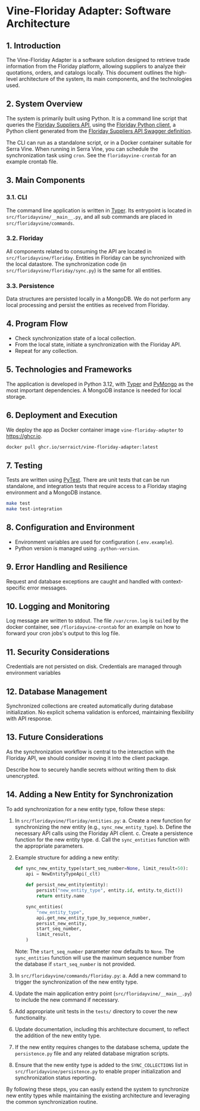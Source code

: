 # Vine-Floriday Adapter: Software Architecture

## 1. Introduction

The Vine-Floriday Adapter is a software solution designed to
retrieve trade information from the Floriday platform,
allowing suppliers to analyze their quotations, orders, and catalogs locally.
This document outlines the high-level architecture of the system,
its main components, and the technologies used.

## 2. System Overview

The system is primarily built using Python.
It is a command line script that queries the [Floriday Suppliers API],
using the [Floriday Python client],
a Python client generated from the [Floriday Suppliers API Swagger definition].

The CLI can run as a standalone script, or in a Docker container suitable for Serra Vine.
When running in Serra Vine, you can schedule the synchronization task using `cron`.
See the `floridayvine-crontab` for an example crontab file.

## 3. Main Components

### 3.1. CLI

The command line application is written in [Typer](https://typer.tiangolo.com/).
Its entrypoint is located in `src/floridayvine/__main__.py`,
and all sub commands are placed in `src/floridayvine/commands`.

### 3.2. Floriday

All components related to consuming the API are located in `src/floridayvine/floriday`.
Entities in Floriday can be synchronized with the local datastore.
The synchronization code (in `src/floridayvine/floriday/sync.py`) is the same for all entities.

### 3.3. Persistence

Data structures are persisted locally in a MongoDB.
We do not perform any local processing and persist the entities as received from Floriday.

## 4. Program Flow

- Check synchronization state of a local collection.
- From the local state, initiate a synchronization with the Floriday API.
- Repeat for any collection.

## 5. Technologies and Frameworks

The application is developed in Python 3.12, with [Typer](https://typer.tiangolo.com/) and [PyMongo](https://pymongo.readthedocs.io/) as the most important dependencies.
A MongoDB instance is needed for local storage.

## 6. Deployment and Execution

We deploy the app as Docker container image `vine-floriday-adapter` to <https://ghcr.io>.

```bash
docker pull ghcr.io/serraict/vine-floriday-adapter:latest
```

## 7. Testing

Tests are written using [PyTest](https://docs.pytest.org/).
There are unit tests that can be run standalone,
and integration tests that require access to a Floriday staging environment and a MongoDB instance.

```bash
make test
make test-integration
```

## 8. Configuration and Environment

- Environment variables are used for configuration (`.env.example`).
- Python version is managed using `.python-version`.

## 9. Error Handling and Resilience

Request and database exceptions are caught and handled with context-specific error messages.

## 10. Logging and Monitoring

Log message are written to stdout.
The file `/var/cron.log` is `tail`ed by the docker container,
see `/floridayvine-crontab` for an example on how to forward your cron jobs's output to this log file.

## 11. Security Considerations

Credentials are not persisted on disk.
Credentials are managed through environment variables

## 12. Database Management

Synchronized collections are created automatically during database initialization.
No explicit schema validation is enforced, maintaining flexibility with API response.

## 13. Future Considerations

As the synchronization workflow is central to the interaction with the Floriday API,
we should consider moving it into the client package.

Describe how to securely handle secrets without writing them to disk unencrypted.

## 14. Adding a New Entity for Synchronization

To add synchronization for a new entity type, follow these steps:

1. In `src/floridayvine/floriday/entities.py`:
   a. Create a new function for synchronizing the new entity (e.g., `sync_new_entity_type`).
   b. Define the necessary API calls using the Floriday API client.
   c. Create a persistence function for the new entity type.
   d. Call the `sync_entities` function with the appropriate parameters.

2. Example structure for adding a new entity:

   ```python
   def sync_new_entity_type(start_seq_number=None, limit_result=50):
       api = NewEntityTypeApi(_clt)
       
       def persist_new_entity(entity):
           persist("new_entity_type", entity.id, entity.to_dict())
           return entity.name

       sync_entities(
           "new_entity_type",
           api.get_new_entity_type_by_sequence_number,
           persist_new_entity,
           start_seq_number,
           limit_result,
       )
   ```

   Note: The `start_seq_number` parameter now defaults to `None`. The `sync_entities` function will use the maximum sequence number from the database if `start_seq_number` is not provided.

3. In `src/floridayvine/commands/floriday.py`:
   a. Add a new command to trigger the synchronization of the new entity type.

4. Update the main application entry point (`src/floridayvine/__main__.py`) to include the new command if necessary.

5. Add appropriate unit tests in the `tests/` directory to cover the new functionality.

6. Update documentation, including this architecture document, to reflect the addition of the new entity type.

7. If the new entity requires changes to the database schema, update the `persistence.py` file and any related database migration scripts.

8. Ensure that the new entity type is added to the `SYNC_COLLECTIONS` list in `src/floridayvine/persistence.py` to enable proper initialization and synchronization status reporting.

By following these steps, you can easily extend the system to synchronize new entity types while maintaining the existing architecture and leveraging the common synchronization routine.

[Floriday Suppliers API]: https://developer.floriday.io/docs/release-notes-suppliers-api
[Floriday Python client]: https://github.com/serraict/vine-floriday-python-supplier-api-client
[Floriday Suppliers API Swagger definition]: https://api.staging.floriday.io/suppliers-api-2024v2/swagger/index.html
